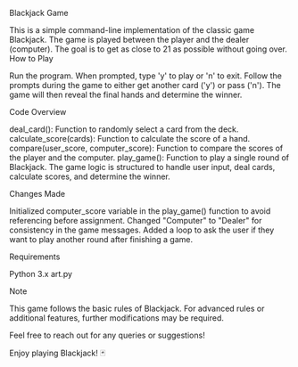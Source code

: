 Blackjack Game

This is a simple command-line implementation of the classic game Blackjack. The game is played between the player and the dealer (computer). The goal is to get as close to 21 as possible without going over.
How to Play

Run the program.
When prompted, type 'y' to play or 'n' to exit.
Follow the prompts during the game to either get another card ('y') or pass ('n').
The game will then reveal the final hands and determine the winner.

Code Overview

deal_card(): Function to randomly select a card from the deck.
calculate_score(cards): Function to calculate the score of a hand.
compare(user_score, computer_score): Function to compare the scores of the player and the computer.
play_game(): Function to play a single round of Blackjack.
The game logic is structured to handle user input, deal cards, calculate scores, and determine the winner.

Changes Made

Initialized computer_score variable in the play_game() function to avoid referencing before assignment.
Changed "Computer" to "Dealer" for consistency in the game messages.
Added a loop to ask the user if they want to play another round after finishing a game.

Requirements

Python 3.x
art.py

Note

This game follows the basic rules of Blackjack. For advanced rules or additional features, further modifications may be required.

Feel free to reach out for any queries or suggestions!

Enjoy playing Blackjack! 🃏
